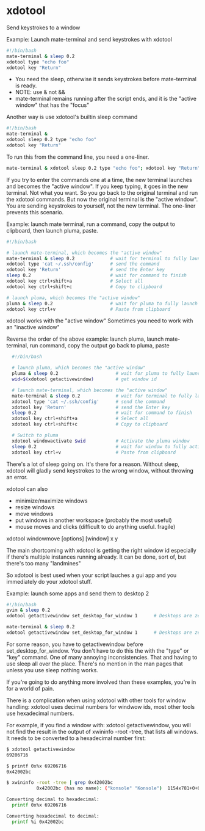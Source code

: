 # xdotool
Send keystrokes to a window

Example: Launch mate-terminal and send keystrokes with xdotool

```bash
#!/bin/bash
mate-terminal & sleep 0.2
xdotool type "echo foo"
xdotool key "Return"
```

- You need the sleep, otherwise it sends keystrokes before mate-terminal is ready.
- NOTE: use & not &&
- mate-terminal remains running after the script ends,
  and it is the "active window" that has the "focus"

Another way is use xdotool's builtin sleep command
```bash
#!/bin/bash
mate-terminal &
xdotool sleep 0.2 type "echo foo"
xdotool key "Return"
```

To run this from the command line, you need a one-liner.
```bash
mate-terminal & xdotool sleep 0.2 type "echo foo"; xdotool key "Return"
```

If you try to enter the commands one at a time, the new terminal launches and becomes the "active window".
If you keep typing, it goes in the new terminal. Not what you want.
So you go back to the original terminal and run the xdotool commands.
But now the original terminal is the "active window".
You are sending keystrokes to yourself, not the new terminal.
The one-liner prevents this scenario.

Example:
launch mate terminal, run a command, copy the output to clipboard, then launch pluma, paste.

```bash
#!/bin/bash

# launch mate-terminal, which becomes the "active window"
mate-terminal & sleep 0.2             # wait for terminal to fully launch
xdotool type 'cat ~/.ssh/config'      # send the command
xdotool key 'Return'                  # send the Enter key
sleep 0.2                             # wait for command to finish
xdotool key ctrl+shift+a              # Select all
xdotool key ctrl+shift+c              # Copy to clipboard

# launch pluma, which becomes the "active window"
pluma & sleep 0.2                     # wait for pluma to fully launch
xdotool key ctrl+v                    # Paste from clipboard
```

xdotool works with the "active window"
Sometimes you need to work with an "inactive window"

Reverse the order of the above example:
launch pluma, launch mate-terminal, run command, copy the output go back to pluma, paste
```bash
  #!/bin/bash

  # launch pluma, which becomes the "active window"
  pluma & sleep 0.2                     # wait for pluma to fully launch
  wid=$(xdotool getactivewindow)        # get window id

  # launch mate-terminal, which becomes the "active window"
  mate-terminal & sleep 0.2             # wait for terminal to fully launch
  xdotool type 'cat ~/.ssh/config'      # send the command
  xdotool key 'Return'                  # send the Enter key
  sleep 0.2                             # wait for command to finish
  xdotool key ctrl+shift+a              # Select all
  xdotool key ctrl+shift+c              # Copy to clipboard

  # Switch to pluma
  xdotool windowactivate $wid           # Activate the pluma window
  sleep 0.2                             # wait for window to fully activate
  xdotool key ctrl+v                    # Paste from clipboard
```

There's a lot of sleep going on. It's there for a reason.
Without sleep, xdotool will gladly send keystrokes to the wrong window, without throwing an error.

xdotool can also
- minimize/maximize windows
- resize windows
- move windows
- put windows in another workspace (probably the most useful)
- mouse moves and clicks (difficult to do anything useful. fragile)

xdotool windowmove [options] [window] x y


The main shortcoming with xdotool is getting the right window id especially if there's multiple instances running already.
It can be done, sort of, but there's too many "landmines"

So xdotool is best used when your script lauches a gui app
and you immediately do your xdotool stuff.

Example: launch some apps and send them to desktop 2
```bash
#!/bin/bash
gvim & sleep 0.2
xdotool getactivewindow set_desktop_for_window 1      # Desktops are zero based

mate-terminal & sleep 0.2
xdotool getactivewindow set_desktop_for_window 1      # Desktops are zero based
```

For some reason, you have to getactivewindow before set_desktop_for_window.
You don't have to do this the with the "type" or "key" command.
One of many annoying inconsistencies.
That and having to use sleep all over the place.
There's no mention in the man pages that unless you use sleep nothing works.

If you're going to do anything more involved than these examples, you're in for a world of pain.

There is a complication when using xdotool with other tools for window handling:
xdotool uses decimal numbers for windwow ids,
most other tools use hexadecimal numbers.

For example, if you find a window with:
  xdotool getactivewindow,
you will not find the result in the output of xwininfo -root -tree, that lists all windows.
It needs to be converted to a hexadecimal number first:

```bash
$ xdotool getactivewindow
69206716

$ printf 0x%x 69206716
0x42002bc

$ xwininfo -root -tree | grep 0x42002bc
           0x42002bc (has no name): ("konsole" "Konsole")  1154x781+0+0  +1289+498

Converting decimal to hexadecimal:
  printf 0x%x 69206716

Converting hexadecimal to decimal:
  printf %i 0x42002bc
```
